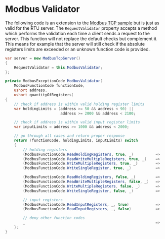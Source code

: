 # Modbus Validator

The following code is an extension to the [Modbus TCP sample](modbus_tcp.md) but is just as valid for the RTU server. The `RequestValidator` property accepts a method which performs the validation each time a client sends a request to the server. This function will not replace the default checks but complement it. This means for example that the server will still check if the absolute registers limits are exceeded or an unknown function code is provided.

```cs
var server = new ModbusTcpServer()
{
    RequestValidator = this.ModbusValidator;
};

private ModbusExceptionCode ModbusValidator(
    ModbusFunctionCode functionCode, 
    ushort address, 
    ushort quantityOfRegisters)
{
    // check if address is within valid holding register limits
    var holdingLimits = (address >= 50 && address < 90) ||
                         address >= 2000 && address < 2100;

    // check if address is within valid input register limits
    var inputLimits = address >= 1000 && address < 2000;

    // go through all cases and return proper response
    return (functionCode, holdingLimits, inputLimits) switch
    {
        // holding registers
        (ModbusFunctionCode.ReadHoldingRegisters, true, _)          => ModbusExceptionCode.OK,
        (ModbusFunctionCode.ReadWriteMultipleRegisters, true, _)    => ModbusExceptionCode.OK,
        (ModbusFunctionCode.WriteMultipleRegisters, true, _)        => ModbusExceptionCode.OK,
        (ModbusFunctionCode.WriteSingleRegister, true, _)           => ModbusExceptionCode.OK,

        (ModbusFunctionCode.ReadHoldingRegisters, false, _)         => ModbusExceptionCode.IllegalDataAddress,
        (ModbusFunctionCode.ReadWriteMultipleRegisters, false, _)   => ModbusExceptionCode.IllegalDataAddress,
        (ModbusFunctionCode.WriteMultipleRegisters, false, _)       => ModbusExceptionCode.IllegalDataAddress,
        (ModbusFunctionCode.WriteSingleRegister, false, _)          => ModbusExceptionCode.IllegalDataAddress,

        // input registers
        (ModbusFunctionCode.ReadInputRegisters, _, true)            => ModbusExceptionCode.OK,
        (ModbusFunctionCode.ReadInputRegisters, _, false)           => ModbusExceptionCode.IllegalDataAddress,

        // deny other function codes
        _                                                           => ModbusExceptionCode.IllegalFunction
    };
}
```